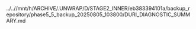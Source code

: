 ../..//mnt/h/ARCHIVE/.UNWRAP/D/STAGE2_INNER/eb383394101a/backup_repository/phase5_5_backup_20250805_103800/DURI_DIAGNOSTIC_SUMMARY.md